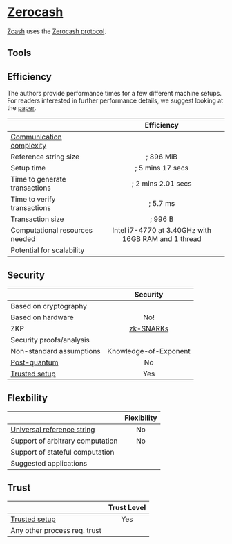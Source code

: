 # [Zerocash](http://zerocash-project.org/media/pdf/zerocash-extended-20140518.pdf)
[Zcash](https://z.cash) uses the [Zerocash protocol](http://zerocash-project.org/media/pdf/zerocash-extended-20140518.pdf).
## Tools

## Efficiency

The authors provide performance times for a few different machine setups. For readers interested in further performance details, we suggest looking at the [paper](http://zerocash-project.org/media/pdf/zerocash-extended-20140518.pdf).

|                           |           Efficiency         |
| ------------------------- | :--------------------------: |
| [Communication complexity](https://en.wikipedia.org/wiki/Communication_complexity)  |                              |
| Reference string size     |              ; 896 MiB              |
| Setup time                |       ; 5 mins 17 secs                   |
| Time to generate transactions |             ; 2 mins 2.01 secs                |
| Time to verify transactions   |             ; 5.7 ms                |
| Transaction size          |             ; 996 B               |
| Computational resources needed |  Intel i7-4770 at 3.40GHz with 16GB RAM and 1 thread     |
| Potential for scalability      |                         |

## Security

|                           | Security                  |
| ------------------------- | :--------------------------: |
| Based on cryptography                 |                          |
| Based on hardware                 |         No!                    |
| ZKP                       |   [zk-SNARKs](https://eprint.iacr.org/2013/879)     |
| Security proofs/analysis                  |                            |
| Non-standard assumptions                 |      Knowledge-of-Exponent                        |
| [Post-quantum](https://en.wikipedia.org/wiki/Post-quantum_cryptography)               |       No                   |
| [Trusted setup](https://zcoin.io/ufaqs/what-is-trusted-setup/)                |            Yes         |

## Flexbility

|                           | Flexibility                 |
| ------------------------- | :--------------------------: |
| [Universal reference string](https://docs.zkproof.org/assets/docs/reference-v0.2.pdf)      |              No               |
| Support of arbitrary computation                |        No                    |
| Support of stateful computation                 |                        |
| Suggested applications                 |                             |


## Trust

|                           | Trust Level                  |
| ------------------------- | :--------------------------: |
| [Trusted setup](https://zcoin.io/ufaqs/what-is-trusted-setup/)               |         Yes               |
| Any other process req. trust               |                              |

